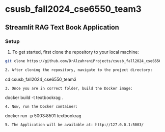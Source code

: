 # csusb_fall2024_cse6550_team3

## Streamlit RAG Text Book Application

### Setup

1. To get started, first clone the repository to your local machine:

```bash
git clone https://github.com/DrAlzahraniProjects/csusb_fall2024_cse6550_team3.git

2. After cloning the repository, navigate to the project directory:
```
cd csusb_fall2024_cse6550_team3
```
3. Once you are in correct folder, build the Docker image:
```
docker build -t textbookrag .
```
4. Now, run the Docker container:
```
docker run -p 5003:8501 textbookrag
```
5. The Application will be available at: http://127.0.0.1:5003/



